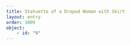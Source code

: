 ```yaml
---
title: Statuette of a Draped Woman with Skirt
layout: entry
order: 1009
object:
    - id: "9"
---
```

